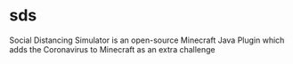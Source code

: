 # sds
Social Distancing Simulator is an open-source Minecraft Java Plugin which adds the Coronavirus to Minecraft as an extra challenge
